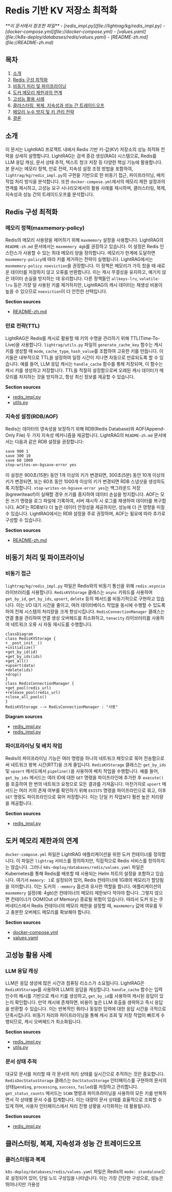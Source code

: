 
# Redis 기반 KV 저장소 최적화

<cite>
**이 문서에서 참조한 파일**
- [redis_impl.py](file://lightrag/kg/redis_impl.py)
- [docker-compose.yml](file://docker-compose.yml)
- [values.yaml](file://k8s-deploy/databases/redis/values.yaml)
- [README-zh.md](file://README-zh.md)
</cite>

## 목차
1. [소개](#소개)
2. [Redis 구성 최적화](#redis-구성-최적화)
3. [비동기 처리 및 파이프라이닝](#비동기-처리-및-파이프라이닝)
4. [도커 메모리 제한과의 연계](#도커-메모리-제한과의-연계)
5. [고성능 활용 사례](#고성능-활용-사례)
6. [클러스터링, 복제, 지속성과 성능 간 트레이드오프](#클러스터링-복제-지속성과-성능-간-트레이드오프)
7. [메모리 누수 방지 및 키 관리 전략](#메모리-누수-방지-및-키-관리-전략)
8. [결론](#결론)

## 소개
이 문서는 LightRAG 프로젝트 내에서 Redis 기반 키-값(KV) 저장소의 성능 최적화 전략을 상세히 설명합니다. LightRAG는 검색 증강 생성(RAG) 시스템으로, Redis를 LLM 응답 캐싱, 문서 상태 추적, 텍스트 청크 저장 등 다양한 핵심 기능에 활용합니다. 본 문서는 메모리 정책, 만료 전략, 지속성 설정 조정 방법을 포함하여, `lightrag/kg/redis_impl.py`의 구현을 기반으로 한 비동기 접근, 파이프라이닝, 배치 작업 처리 방식을 분석합니다. 또한 `docker-compose.yml`에서의 메모리 제한 설정과의 연계를 제시하고, 고성능 요구 시나리오에서의 활용 사례를 제시하며, 클러스터링, 복제, 지속성과 성능 간의 트레이드오프를 분석합니다.

## Redis 구성 최적화

### 메모리 정책(maxmemory-policy)
Redis의 메모리 사용량을 제어하기 위해 `maxmemory` 설정을 사용합니다. LightRAG의 `README-zh.md` 문서에서는 `maxmemory 4gb`를 권장하고 있습니다. 이 설정은 Redis 인스턴스가 사용할 수 있는 최대 메모리 양을 정의합니다. 메모리가 한계에 도달하면 `maxmemory-policy`에 따라 키를 제거하는 전략이 실행됩니다. LightRAG에서는 `maxmemory-policy noeviction`을 권장합니다. 이 정책은 메모리가 가득 찼을 때 새로운 데이터를 저장하지 않고 오류를 반환합니다. 이는 캐시 무결성을 유지하고, 예기치 않은 데이터 손실을 방지하는 데 유리합니다. 다른 정책들인 `allkeys-lru`, `volatile-lru` 등은 가장 덜 사용된 키를 제거하지만, LightRAG의 캐시 데이터는 재생성 비용이 높을 수 있으므로 `noeviction`이 더 안전한 선택입니다.

**Section sources**
- [README-zh.md](file://README-zh.md#L878-L879)

### 만료 전략(TTL)
LightRAG은 Redis를 캐시로 활용할 때 키의 수명을 관리하기 위해 TTL(Time-To-Live)을 사용합니다. `lightrag/utils.py` 파일의 `generate_cache_key` 함수는 캐시 키를 생성할 때 `mode`, `cache_type`, `hash_value`를 조합하여 고유한 키를 만듭니다. 이 키들은 내부적으로 TTL을 설정하여 일정 시간이 지나면 자동으로 만료되도록 할 수 있습니다. 예를 들어, LLM 응답 캐시는 `handle_cache` 함수를 통해 저장되며, 이 함수는 캐시 키를 생성하고 저장합니다. TTL을 적절히 설정함으로써 오래된 캐시 데이터가 메모리를 차지하는 것을 방지하고, 항상 최신 정보를 제공할 수 있습니다.

**Section sources**
- [redis_impl.py](file://lightrag/kg/redis_impl.py#L565-L596)
- [utils.py](file://lightrag/utils.py#L200-L208)

### 지속성 설정(RDB/AOF)
Redis는 데이터의 영속성을 보장하기 위해 RDB(Redis Database)와 AOF(Append-Only File) 두 가지 지속성 메커니즘을 제공합니다. LightRAG의 `README-zh.md` 문서에서는 다음과 같은 RDB 설정을 권장합니다:
```
save 900 1
save 300 10
save 60 1000
stop-writes-on-bgsave-error yes
```
이 설정은 900초(15분) 동안 1개 이상의 키가 변경되면, 300초(5분) 동안 10개 이상의 키가 변경되면, 또는 60초 동안 1000개 이상의 키가 변경되면 RDB 스냅샷을 생성하도록 지정합니다. `stop-writes-on-bgsave-error yes`는 백그라운드 저장(bgrewriteaof)이 실패할 경우 쓰기를 중지하여 데이터 손실을 방지합니다. AOF는 모든 쓰기 명령을 로그 파일에 기록하여, 서버 재시작 시 로그를 재생하여 데이터를 복구합니다. AOF는 RDB보다 더 높은 데이터 안정성을 제공하지만, 성능에 더 큰 영향을 미칠 수 있습니다. LightRAG에서는 RDB 설정을 주로 권장하며, AOF는 필요에 따라 추가로 구성할 수 있습니다.

**Section sources**
- [README-zh.md](file://README-zh.md#L874-L877)

## 비동기 처리 및 파이프라이닝

### 비동기 접근
`lightrag/kg/redis_impl.py` 파일은 Redis와의 비동기 통신을 위해 `redis.asyncio` 라이브러리를 사용합니다. `RedisKVStorage` 클래스는 `async` 키워드를 사용하여 `get_by_id`, `get_by_ids`, `upsert`, `delete` 등의 메서드를 비동기적으로 구현하고 있습니다. 이는 I/O 대기 시간을 줄이고, 여러 데이터베이스 작업을 동시에 수행할 수 있도록 하여 전체 시스템의 처리량을 크게 향상시킵니다. `RedisConnectionManager` 클래스는 연결 풀을 관리하여 연결 생성 오버헤드를 최소화하고, `tenacity` 라이브러리를 사용하여 네트워크 오류 시 자동 재시도를 수행합니다.

```mermaid
classDiagram
class RedisKVStorage {
+__post_init__()
+initialize()
+get_by_id(id)
+get_by_ids(ids)
+get_all()
+upsert(data)
+delete(ids)
+drop()
}
class RedisConnectionManager {
+get_pool(redis_url)
+release_pool(redis_url)
+close_all_pools()
}
RedisKVStorage --> RedisConnectionManager : "사용"
```

**Diagram sources**
- [redis_impl.py](file://lightrag/kg/redis_impl.py#L107-L138)
- [redis_impl.py](file://lightrag/kg/redis_impl.py#L167-L198)

### 파이프라이닝 및 배치 작업
Redis의 파이프라이닝 기능은 여러 명령을 하나의 네트워크 패킷으로 묶어 전송함으로써 네트워크 왕복 시간(RTT)을 크게 줄입니다. `RedisKVStorage` 클래스는 `get_by_ids` 및 `upsert` 메서드에서 `pipeline()`을 사용하여 배치 작업을 수행합니다. 예를 들어, `get_by_ids` 메서드는 여러 ID에 대한 `GET` 명령을 파이프라인에 추가한 후 `execute()`를 호출하여 한 번의 네트워크 요청으로 모든 결과를 가져옵니다. 마찬가지로 `upsert` 메서드는 여러 키의 존재 여부를 확인하기 위해 `EXISTS` 명령을 파이프라인으로 묶고, 이후 `SET` 명령도 파이프라인으로 묶어 저장합니다. 이는 단일 키 작업보다 훨씬 높은 처리량을 제공합니다.

**Section sources**
- [redis_impl.py](file://lightrag/kg/redis_impl.py#L353-L386)

## 도커 메모리 제한과의 연계
`docker-compose.yml` 파일은 LightRAG 애플리케이션을 위한 도커 컨테이너를 정의합니다. 이 파일은 `lightrag` 서비스를 정의하지만, 직접적으로 Redis 서비스를 정의하지는 않습니다. 그러나 `k8s-deploy/databases/redis/values.yaml` 파일은 Kubernetes를 통해 Redis를 배포할 때 사용되는 Helm 차트의 설정을 포함하고 있습니다. 여기서 `memory: 1`로 설정되어 있어, Redis 컨테이너에 1GiB의 메모리가 할당됨을 의미합니다. 이는 도커의 `--memory` 옵션과 유사한 역할을 합니다. 애플리케이션의 `maxmemory` 설정(예: 4gb)은 컨테이너의 메모리 제한보다 작아야 합니다. 그렇지 않으면 컨테이너가 OOM(Out of Memory) 종료될 위험이 있습니다. 따라서 도커 또는 쿠버네티스에서 Redis 컨테이너의 메모리 제한을 설정할 때, `maxmemory` 값에 여유를 두고 충분한 오버헤드 메모리를 확보해야 합니다.

**Section sources**
- [docker-compose.yml](file://docker-compose.yml#L30-L49)
- [values.yaml](file://k8s-deploy/databases/redis/values.yaml#L25-L27)

## 고성능 활용 사례

### LLM 응답 캐싱
LLM은 응답 생성에 많은 시간과 컴퓨팅 리소스가 소요됩니다. LightRAG은 `RedisKVStorage`를 사용하여 LLM의 응답을 캐싱합니다. `handle_cache` 함수는 입력 인수의 해시를 기반으로 캐시 키를 생성하고, `get_by_id`를 사용하여 캐시된 응답이 있는지 확인합니다. 만약 캐시에 존재하면, 비용이 높은 LLM 호출을 생략하고 즉시 응답을 반환할 수 있습니다. 이는 반복적인 쿼리나 동일한 입력에 대한 응답 시간을 극적으로 단축시킵니다. 비동기 처리와 파이프라이닝을 통해 캐시 조회 및 저장 작업이 빠르게 수행되므로, 캐시 오버헤드가 최소화됩니다.

**Section sources**
- [redis_impl.py](file://lightrag/kg/redis_impl.py#L565-L596)
- [utils.py](file://lightrag/utils.py#L210-L215)

### 문서 상태 추적
대규모 문서를 처리할 때 각 문서의 처리 상태를 실시간으로 추적하는 것은 중요합니다. `RedisDocStatusStorage` 클래스는 `DocStatusStorage` 인터페이스를 구현하여 문서의 상태(`pending`, `processing`, `success`, `failed`)를 저장하고 관리합니다. `get_status_counts` 메서드는 `SCAN` 명령과 파이프라이닝을 사용하여 모든 키를 반복하면서 각 상태별 문서 수를 집계합니다. 이는 대량의 문서 상태를 효율적으로 조회할 수 있게 하며, 사용자 인터페이스에서 처리 진행 상황을 시각화하는 데 활용됩니다.

**Section sources**
- [redis_impl.py](file://lightrag/kg/redis_impl.py#L565-L596)

## 클러스터링, 복제, 지속성과 성능 간 트레이드오프

### 클러스터링과 복제
`k8s-deploy/databases/redis/values.yaml` 파일은 Redis의 `mode: standalone`으로 설정되어 있어, 단일 노드 구성임을 나타냅니다. 이는 가장 간단한 구성으로, 성능은 뛰어나지만 가용성